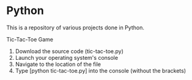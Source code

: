 # Python

This is a repository of various projects done in Python.

Tic-Tac-Toe Game
1. Download the source code (tic-tac-toe.py)
2. Launch your operating system's console
3. Navigate to the location of the file
4. Type [python tic-tac-toe.py] into the console (without the brackets)
